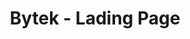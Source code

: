 ---
title: "Bytek - Lading Page"
description: "Sitio web diseñada para fortalecer la presencia digital de Bytek. Incluye secciones estratégicamente optimizadas para la captación de leads."
technologies: ["Astro", "tailwind","sentry", "workers"]
github: "https://github.com/tuusuario/ecommerce-app"
demo: "https://mi-ecommerce.vercel.app"
image: "/profile.webp"
featured: true
publishDate: 2024-03-15
status: "completed"
order: 3
---